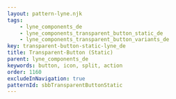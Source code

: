 ```yaml
---
layout: pattern-lyne.njk
tags: 
    - lyne_components_de
    - lyne_components_transparent_button_static_de
    - lyne_components_transparent_button_variants_de
key: transparent-button-static-lyne_de
title: Transparent-Button (Static)
parent: lyne_components_de
keywords: button, icon, split, action
order: 1160
excludeInNavigation: true
patternId: sbbTransparentButtonStatic
---
```

